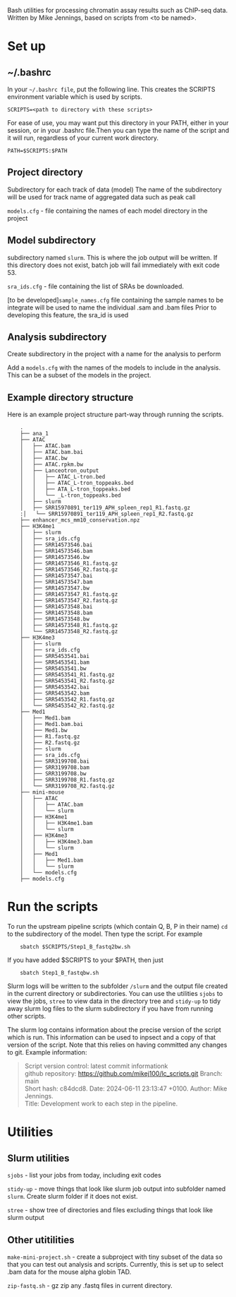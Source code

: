 Bash utilities for processing chromatin assay results such as ChIP-seq data.
Written by Mike Jennings, based on scripts from \<to be named>.

Set up
======

~/.bashrc
----------
In your `~/.bashrc file`, put the following line. This creates the SCRIPTS environment variable which is used by scripts.

    SCRIPTS=<path to directory with these scripts>
For ease of use, you may want put this directory in your PATH, either in your session, or in your .bashrc file.Then you can type the name of the script and it will run, regardless of your
current work directory. 

    PATH=$SCRIPTS:$PATH

Project directory
-----------------
Subdirectory for each track of data (model)
The name of the subdirectory will be used for track name of aggregated data 
such as peak call

`models.cfg` - file containing the names of each model directory in the project

Model subdirectory
---------------------
subdirectory named `slurm`. This is where the job output will be written.
If this directory does not exist, batch job will fail immediately with exit code 53.


`sra_ids.cfg` - file containing the list of SRAs be downloaded.

[to be developed]`sample_names.cfg` file containing the sample names to be integrate
will be used to name the individual .sam and .bam files
Prior to developing this feature, the sra_id is used

Analysis subdirectory
---------------------
Create subdirectory in the project with a name for the analysis to perform

Add a `models.cfg` with the names of the models to include in the analysis. 
This can be a subset of the models in the project.

Example directory structure
----------------------------
Here is an example project structure part-way through running the scripts.

        .
        ├── ana_1
        ├── ATAC
        │   ├── ATAC.bam
        │   ├── ATAC.bam.bai
        │   ├── ATAC.bw
        │   ├── ATAC.rpkm.bw
        │   ├── Lanceotron_output
        │   │   ├── ATAC_L-tron.bed
        │   │   ├── ATAC_L-tron_toppeaks.bed
        │   │   ├── ATA_L-tron_toppeaks.bed
        │   │   └── _L-tron_toppeaks.bed
        │   ├── slurm
        │   ├── SRR15970891_ter119_APH_spleen_rep1_R1.fastq.gz
        :│   └── SRR15970891_ter119_APH_spleen_rep1_R2.fastq.gz
        ├── enhancer_mcs_mm10_conservation.npz
        ├── H3K4me1
        │   ├── slurm
        │   ├── sra_ids.cfg
        │   ├── SRR14573546.bai
        │   ├── SRR14573546.bam
        │   ├── SRR14573546.bw
        │   ├── SRR14573546_R1.fastq.gz
        │   ├── SRR14573546_R2.fastq.gz
        │   ├── SRR14573547.bai
        │   ├── SRR14573547.bam
        │   ├── SRR14573547.bw
        │   ├── SRR14573547_R1.fastq.gz
        │   ├── SRR14573547_R2.fastq.gz
        │   ├── SRR14573548.bai
        │   ├── SRR14573548.bam
        │   ├── SRR14573548.bw
        │   ├── SRR14573548_R1.fastq.gz
        │   └── SRR14573548_R2.fastq.gz
        ├── H3K4me3
        │   ├── slurm
        │   ├── sra_ids.cfg
        │   ├── SRR5453541.bai
        │   ├── SRR5453541.bam
        │   ├── SRR5453541.bw
        │   ├── SRR5453541_R1.fastq.gz
        │   ├── SRR5453541_R2.fastq.gz
        │   ├── SRR5453542.bai
        │   ├── SRR5453542.bam
        │   ├── SRR5453542_R1.fastq.gz
        │   └── SRR5453542_R2.fastq.gz
        ├── Med1
        │   ├── Med1.bam
        │   ├── Med1.bam.bai
        │   ├── Med1.bw
        │   ├── R1.fastq.gz
        │   ├── R2.fastq.gz
        │   ├── slurm
        │   ├── sra_ids.cfg
        │   ├── SRR3199708.bai
        │   ├── SRR3199708.bam
        │   ├── SRR3199708.bw
        │   ├── SRR3199708_R1.fastq.gz
        │   └── SRR3199708_R2.fastq.gz
        ├── mini-mouse
        │   ├── ATAC
        │   │   ├── ATAC.bam
        │   │   └── slurm
        │   ├── H3K4me1
        │   │   ├── H3K4me1.bam
        │   │   └── slurm
        │   ├── H3K4me3
        │   │   ├── H3K4me3.bam
        │   │   └── slurm
        │   ├── Med1
        │   │   ├── Med1.bam
        │   │   └── slurm
        │   └── models.cfg
        ├── models.cfg

Run the scripts
===============

To run the upstream pipeline scripts (which contain Q, B, P in their name) `cd`
to the subdirectory
of the model. Then type the script. For example

        sbatch $SCRIPTS/Step1_B_fastq2bw.sh
If you have added $SCRIPTS to your $PATH, then just

        sbatch Step1_B_fastqbw.sh

Slurm logs will be written to the subfolder `/slurm` and the output file created
in the current directory or subdirectories. You can use the utilities `sjobs`
to view the jobs, `stree` to view data in the directory tree and `stidy-up` 
to tidy away slurm log files to the slurm subdirectory if you have from
running other scripts.

The slurm log contains information about the precise version of the script
 which is run. 
This information can be used to inpsect and  a copy of that version of the script. 
Note that this relies on having committed any changes to git.
Example information:
>Script version control: latest commit informationk\
>github repository: https://github.com/mikej100/lc_scripts.git  Branch: main\
>Short hash: c84dcd8. Date: 2024-06-11 23:13:47 +0100. Author: Mike Jennings.\
>Title: Development work to each step in the pipeline.


Utilities
=========
Slurm utilities
---------------
`sjobs` - list your jobs from today, including exit codes

`stidy-up` - move things that look like slurm job output into subfolder named
 `slurm`. Create slurm folder if it does not exist.

`stree` - show tree of directories and files excluding things that look like
 slurm output

Other utitilities
-----------------

`make-mini-project.sh` - create a subproject with tiny subset of the data
 so that you can test out analysis and scripts. Currently, this is set up to
  select .bam data for the mouse alpha globin TAD.

`zip-fastq.sh` - gz zip any .fastq files in current directory.